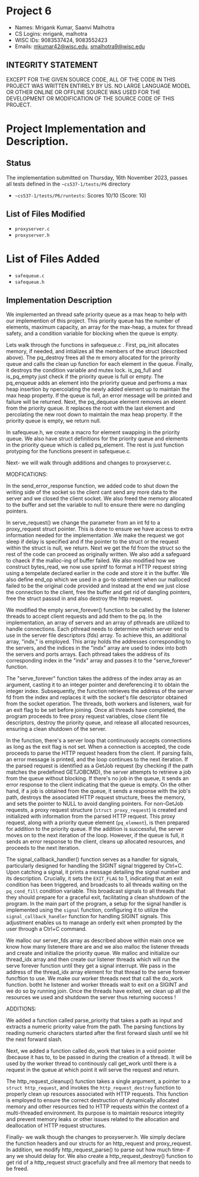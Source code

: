 # Project 6

- Names: Mrigank Kumar, Saanvi Malhotra
- CS Logins: mrigank, malhotra
- WISC IDs: 9083537424, 9083552423
- Emails: mkumar42@wisc.edu, smalhotra9@wisc.edu

## INTEGRITY STATEMENT
EXCEPT FOR THE GIVEN SOURCE CODE, ALL OF THE CODE IN THIS PROJECT WAS WRITTEN ENTIRELY BY US. NO LARGE LANGUAGE MODEL OR OTHER ONLINE OR OFFLINE SOURCE WAS USED FOR THE DEVELOPMENT OR MODIFICATION OF THE SOURCE CODE OF THIS PROJECT.

# Project Implementation and Description.

## Status
The implementation submitted on Thursday, 16th November 2023, passes all tests defined in the `~cs537-1/tests/P6` directory
- `~cs537-1/tests/P6/runtests`: Scores 10/10 (Score: 10)

## List of Files Modified
- `proxyserver.c`
- `proxyserver.h`

# List of Files Added
- `safequeue.c`
- `safequeue.h`

## Implementation Description
<!-- TODO -->
We implemented an thread safe priority queue as a max heap to help with our implemention of this project. This priority queue has the number of elements, maximum capacity, an array for the max-heap, a mutex for thread safety, and a condition variable for blocking when the queue is empty. 

Lets walk through the functions in safequeue.c . First, pq_init allocates memory, if needed, and intializes all the members of the struct (described above). The pq_destroy frees all the m emory allocated for the prirority queue and calls the clean up function for each element in the queue. Finally, it destroys the condition variable and mutex lock. is_pq_full and is_pq_empty just check if the priority queue is full or empty. The pq_enqueue adds an element into the priorirty queue and perfroms a max heap insertion by npercolating the newly added element up to maintain the max heap property. If the queue is full, an error message will be printed and failure will be returned. Next, the pq_dequeue element removes an eleent from the priority queue. It replaces the root with the last element and percolating the new root down to maintain the max heap property. If the priority queue is empty, we return null. 

In safequeue.h, we create a macro for element swapping in the priority queue. We also have struct definitions for the priority queue and elements in the priority queue which is called pq_element. The rest is just function protyping for the functions present in safequeue.c. 

Next- we will walk through additions and changes to proxyserver.c. 

MODFICATIONS:

In the send_error_response function, we added code to shut down the writing side of the socket so the client cant send any more data to the server and we closed the client socket. We also freed the memory allocated to the buffer and set the variable to null to ensure there were no dangling pointers.

In serve_request() we change the parameter from an int fd to a proxy_request struct pointer. This is done to ensure we have access to extra information needed for the implementation .We make the request we got sleep if delay is specified and if the pointer to the struct or the request within the struct is null, we return. Next we get the fd from the struct so the rest of the code can proceed as originally written. We also add a safeguard to chaeck if the malloc-ing of buffer failed. We also modified how we construct bytes_read, we now use sprintf to format a HTTP request string using a tempelate declared earlier in the code and store it in the buffer. We also define end_op which we used in a go-to statement when our malloced failed to be the original code provided and instead at the end we just close the connection to the client, free the buffer and get rid of dangling pointers, free the struct passsd in and also destroy the http reqeuest. 

We modified the empty serve_forever() function to be called by the listener threads to accept client requests and add them to the pq. In the  implementation, an array of servers and an array of pthreads are utilized to handle connections. Each pthread needs to determine which server end to use in the server file descriptors (fds) array. To achieve this, an additional array, "indx," is employed. This array holds the addresses corresponding to the servers, and the indices in the "indx" array are used to index into both the servers and ports arrays. Each pthread takes the address of its corresponding index in the "indx" array and passes it to the "serve_forever" function.

The "serve_forever" function takes the address of the index array as an argument, casting it to an integer pointer and dereferencing it to obtain the integer index. Subsequently, the function retrieves the address of the server fd from the index and replaces it with the socket's file descriptor obtained from the socket operation. The threads, both workers and listeners, wait for an exit flag to be set before joining. Once all threads have completed, the program proceeds to free proxy request variables, close client file descriptors, destroy the priority queue, and release all allocated resources, ensuring a clean shutdown of the server.

In the function, there's a server loop that continuously accepts connections as long as the exit flag is not set. When a connection is accepted, the code proceeds to parse the HTTP request headers from the client. If parsing fails, an error message is printed, and the loop continues to the next iteration. If the parsed request is identified as a GetJob request (by checking if the path matches the predefined GETJOBCMD), the server attempts to retrieve a job from the queue without blocking. If there's no job in the queue, it sends an error response to the client indicating that the queue is empty. On the other hand, if a job is obtained from the queue, it sends a response with the job's path, destroys the associated HTTP request structure, frees the memory, and sets the pointer to NULL to avoid dangling pointers. For non-GetJob requests, a proxy request structure (`struct proxy_request`) is created and initialized with information from the parsed HTTP request. This proxy request, along with a priority queue element (`pq_element`), is then prepared for addition to the priority queue. If the addition is successful, the server moves on to the next iteration of the loop. However, if the queue is full, it sends an error response to the client, cleans up allocated resources, and proceeds to the next iteration.

The signal_callback_handler() function serves as a handler for signals, particularly designed for handling the SIGINT signal triggered by Ctrl+C. Upon catching a signal, it prints a message detailing the signal number and its description. Crucially, it sets the `EXIT_FLAG` to 1, indicating that an exit condition has been triggered, and broadcasts to all threads waiting on the `pq_cond_fill` condition variable. This broadcast signals to all threads that they should prepare for a graceful exit, facilitating a clean shutdown of the program. In the main part of the program, a setup for the signal handler is implemented using the `signal` function, configuring it to utilize the `signal_callback_handler` function for handling SIGINT signals. This adjustment enables us to manage an orderly exit when prompted by the user through a Ctrl+C command.

We malloc our server_fds array as described above within main once we know how many listenere thare are and we also malloc the listener threads and create and initialize the priority queue. We malloc and initialize our thread_idx array and then create our listener threads which will run the serve forever function until they get a signal interrupt. We pass in the address of the thread_idx array element for that thread to the serve forever funcftion to use. We make our worker threads next that call the do_work function. botht he listener and worker threads wait to exit on a SIGINT and we do so by running join. Once the threads have exited, we clean up all the resources we used and shutdown the server thus returning success ! 


ADDITIONS: 

We added a function called parse_priority that takes a path as input and extracts a numeric priority value from the path. The parsing functions by reading numeric characters started after the first forward slash until we hit the next forward slash. 

Next, we added a function called do_work that takes in a void pointer (because it has to, to be passed in during the creation of a thread). It will be used by the worker thread to continously call get_work until there is a request in the queue at which point it will serve the request and return. 

The http_request_cleanup() function takes a single argument, a pointer to a `struct http_request`, and invokes the `http_request_destroy` function to properly clean up resources associated with HTTP requests. This function is employed to ensure the correct destruction of dynamically allocated memory and other resources tied to HTTP requests within the context of a multi-threaded environment. Its purpose is to maintain resource integrity and prevent memory leaks or other issues related to the allocation and deallocation of HTTP request structures.

Finally- we walk though the changes to proxyserver.h. We simply declare the function headers and our structs for an http_request and proxy_request. In addition, we modify http_request_parse() to parse out how much time- if any we should delay for. We also create a http_request_destroy() function to get rid of a http_request struct gracefully and free all memory that needs to be freed. 


